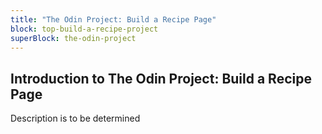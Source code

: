```yaml
---
title: "The Odin Project: Build a Recipe Page"
block: top-build-a-recipe-project
superBlock: the-odin-project
---
```


## Introduction to The Odin Project: Build a Recipe Page

Description is to be determined
